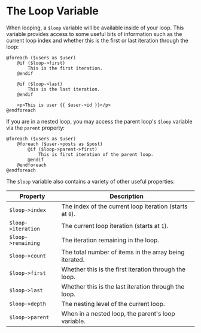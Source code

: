 # The Loop Variable

When looping, a `$loop` variable will be available inside of your loop. This variable provides access to some useful bits of information such as the current loop index and whether this is the first or last iteration through the loop:

```blade
@foreach ($users as $user)
    @if ($loop->first)
        This is the first iteration.
    @endif

    @if ($loop->last)
        This is the last iteration.
    @endif

    <p>This is user {{ $user->id }}</p>
@endforeach
```

If you are in a nested loop, you may access the parent loop's `$loop` variable via the `parent` property:

```blade
@foreach ($users as $user)
    @foreach ($user->posts as $post)
        @if ($loop->parent->first)
            This is first iteration of the parent loop.
        @endif
    @endforeach
@endforeach
```

The `$loop` variable also contains a variety of other useful properties:

| Property | Description |
|----------|-------------|
| `$loop->index` | The index of the current loop iteration (starts at `0`). |
| `$loop->iteration` | The current loop iteration (starts at `1`). |
| `$loop->remaining` | The iteration remaining in the loop. |
| `$loop->count` | The total number of items in the array being iterated. |
| `$loop->first` | Whether this is the first iteration through the loop. |
| `$loop->last` | Whether this is the last iteration through the loop. |
| `$loop->depth` | The nesting level of the current loop. |
| `$loop->parent` | When in a nested loop, the parent's loop variable. |

